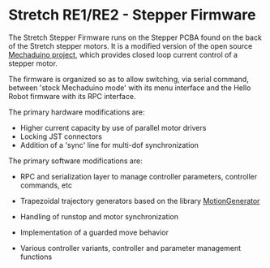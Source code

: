 # Stretch RE1/RE2 - Stepper Firmware

The Stretch Stepper Firmware runs on the Stepper PCBA found on the back of the Stretch stepper motors. It is a modified version of the open source [Mechaduino project](https://github.com/jcchurch13/Mechaduino-Firmware), which provides closed loop current control of a stepper motor.

The firmware is organized so as to allow switching, via serial command, between 'stock Mechaduino mode' with its menu interface and the Hello Robot firmware with its RPC interface.

The primary hardware modifications are:

* Higher current capacity by use of parallel motor drivers
* Locking JST connectors
* Addition of a 'sync' line for multi-dof synchronization

The primary software modifications are:

* RPC and serialization layer to manage controller parameters, controller commands, etc

* Trapezoidal trajectory generators based on the library [MotionGenerator](https://github.com/EmanuelFeru/MotionGenerator) 

* Handling of runstop and motor synchronization

* Implementation of a guarded move behavior

* Various controller variants, controller and parameter management functions

  

  



